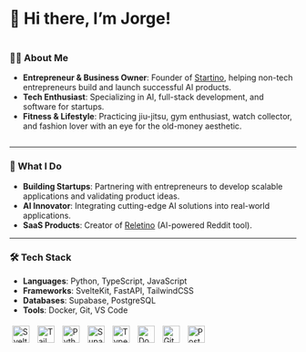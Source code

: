 # 👋 Hi there, I’m Jorge!

<div style="display: flex; align-items: center;">
  <div>
    <h3>🧑‍💻 About Me</h3>
    <ul>
      <li><strong>Entrepreneur & Business Owner</strong>: Founder of <a href="https://starti.no">Startino</a>, helping non-tech entrepreneurs build and launch successful AI products.</li>
      <li><strong>Tech Enthusiast</strong>: Specializing in AI, full-stack development, and software for startups.</li>
      <li><strong>Fitness & Lifestyle</strong>: Practicing jiu-jitsu, gym enthusiast, watch collector, and fashion lover with an eye for the old-money aesthetic.</li>
    </ul>
  </div>
</div>

---

### 🔧 What I Do
- **Building Startups**: Partnering with entrepreneurs to develop scalable applications and validating product ideas.  
- **AI Innovator**: Integrating cutting-edge AI solutions into real-world applications.  
- **SaaS Products**: Creator of [Reletino](https://releti.no) (AI-powered Reddit tool).  

---

### 🛠 Tech Stack
- **Languages**: Python, TypeScript, JavaScript  
- **Frameworks**: SvelteKit, FastAPI, TailwindCSS  
- **Databases**: Supabase, PostgreSQL  
- **Tools**: Docker, Git, VS Code  

<div align="left">
<a href="https://svelte.dev/" target="_blank"><img style="margin: 5px" src="https://upload.wikimedia.org/wikipedia/commons/1/1b/Svelte_Logo.svg" alt="Svelte" height="30" /></a>
<a href="https://tailwindcss.com/" target="_blank"><img style="margin: 5px" src="https://upload.wikimedia.org/wikipedia/commons/d/d5/Tailwind_CSS_Logo.svg" alt="TailwindCSS" height="30" /></a>
<a href="https://www.python.org/" target="_blank"><img style="margin: 5px" src="https://profilinator.rishav.dev/skills-assets/python-original.svg" alt="Python" height="30" /></a>
<a href="https://supabase.com/" target="_blank"><img style="margin: 5px" src="https://supabase.com/_next/image?url=%2F_next%2Fstatic%2Fmedia%2Flogo-preview.50e72501.jpg&w=1920&q=75" alt="Supabase" height="30" /></a>
<a href="https://www.typescriptlang.org/" target="_blank"><img style="margin: 5px" src="https://profilinator.rishav.dev/skills-assets/typescript-original.svg" alt="TypeScript" height="30" /></a>
<a href="https://docker.com/" target="_blank"><img style="margin: 5px" src="https://profilinator.rishav.dev/skills-assets/docker-original-wordmark.svg" alt="Docker" height="30" /></a>
<a href="https://git-scm.com/" target="_blank"><img style="margin: 5px" src="https://profilinator.rishav.dev/skills-assets/git-scm-icon.svg" alt="Git" height="30" /></a>
<a href="https://www.postgresql.org/" target="_blank"><img style="margin: 5px" src="https://profilinator.rishav.dev/skills-assets/postgresql-original-wordmark.svg" alt="PostgreSQL" height="30" /></a>
</d
